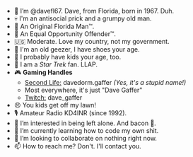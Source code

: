 - 👋 I’m @davefl67. Dave, from Florida, born in 1967. Duh.
- 💀 I'm an antisocial prick and a grumpy old man.
- 🪪 An Original Florida Man™.
- 🟰 An Equal Opportunity Offender™.
- 🇺🇸 Moderate. Love my country, not my government.
- 👞 I'm an old geezer, I have shoes your age.
- 🚸 I probably have kids your age, too.
- 🖖 I am a *Star Trek* fan. LLAP.
- 🎮 **Gaming Handles**
  - [Second Life:](https://my.secondlife.com/davedorm.gaffer) davedorm.gaffer *(Yes, it's a stupid name!)*
  - Most everywhere, it's just "Dave Gaffer"
  - [Twitch:](https://www.twitch.tv/dave_gaffer) dave_gaffer
- 😠 You kids get off my lawn!
- 🎙️ Amateur Radio KD4INR (since 1992).
- 👀 I’m interested in being left alone. And bacon 🥓.
- 🌱 I’m currently learning how to code my own shit.
- 💞️ I’m looking to collaborate on nothing right now.
- 📫 How to reach me? Don't. I'll contact you.

<!---
davefl67/davefl67 is a ✨ special ✨ repository because its `README.md` (this file) appears on your GitHub profile.
You can click the Preview link to take a look at your changes.
--->
